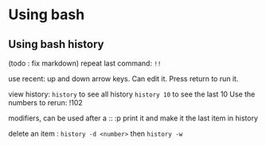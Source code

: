 # Using bash

## Using bash history 
(todo : fix markdown)
repeat last command: ```!!```

use recent: up and down arrow keys. Can edit it. Press return to run it.

view history:
    ```history``` to see all history
    ```history 10``` to see the last 10
Use the numbers to rerun: !102

modifiers, can be used after a \::
    :p   print it and make it the last item in history 

    
    


delete an item :
    ```history -d <number>``` then ```history -w```


